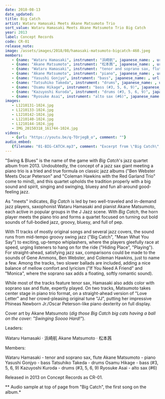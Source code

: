 ```yaml
---
date: 2018-08-13
date_updated: 
title: Big Catch
artist: Wataru Hamasaki Meets Akane Matsumoto Trio
sort_value: Wataru Hamasaki Meets Akane Matsumoto Trio Big Catch
year: 2013
label: Concept Records
code: CR-01
release_note: 
image: /assets/images/2018/08/hamasaki-matsumoto-bigcatch-460.jpeg
members:
   - {name: "Wataru Hamasaki", instrument: "浜崎航", japanese_name: , url: ""}
   - {name: "Akane Matsumoto", instrument: "松本茜", japanese_name: , url: ""}
   - {name: "Wataru Hamasaki", instrument: "tenor and soprano sax, flute", japanese_name: , url: ""}
   - {name: "Akane Matsumoto", instrument: "piano", japanese_name: , url: ""}
   - {name: "Yasushi Gonjyo", instrument: "bass", japanese_name: , url: ""}
   - {name: "Tatsuhiko Takeda", instrument: "drums", japanese_name: , url: ""}
   - {name: "Osamu Hikage", instrument: "bass (#3, 5, 6, 9)", japanese_name: , url: ""}
   - {name: "Kazuyoshi Kuroda", instrument: "drums (#3, 5, 6, 9)", japanese_name: , url: ""}
   - {name: "Ryosuke Asai", instrument: "alto sax (#6)", japanese_name: , url: ""}
images: 
   - L1210131-1024.jpg
   - L1210133-1024.jpg
   - L1210142-1024.jpg
   - L1210140-1024.jpg
   - L1210144-1024.jpg
   - IMG_20150318_161744-1024.jpg
videos: 
   - {url: "https://youtu.be/q-TOrjegB_o", comment: ""}
audio_embed:
   {filename: "01-BIG-CATCH.mp3", comment: "Excerpt from \"Big Catch\", the first song on the album:"}
---
```


"Swing & Blues" is the name of the game with *Big Catch*'s jazz quartet album from 2013. Undoubtedly, the concept of a jazz sax giant meeting a piano trio is a tried and true formula on classic jazz albums ("Ben Webster Meets Oscar Peterson" and "Coleman Hawkins with the Red Garland Trio" come to mind), and this quartet upholds the tradition properly with a big sound and spirit, singing and swinging, bluesy and fun all-around good-feeling jazz.

As "meets" indicates, *Big Catch* is led by two well-traveled and in-demand jazz players, saxophonist Wataru Hamasaki and pianist Akane Matsumoto, each active in popular groups in the J Jazz scene. With *Big Catch*, the horn player meets the piano trio and forms a quartet focused on turning out bold sounds of full-bodied jazz, groovy, bluesy, and full of pep.

With 11 tracks of mostly original songs and several jazz covers, the sound runs from mid-tempo groovy swing jazz ("Big Catch", "Mean What You Say") to exciting, up-tempo whiplashers, where the players gleefully race at speed, urging listeners to hang on for the ride ("Hiding Place", "Playing"). For straight-ahead, satisfying jazz sax, comparisons could be made to the sounds of Gene Ammons, Ben Webster, and Coleman Hawkins, just to name a few. Among the tracks, two slower ballads are included, adding a nice balance of mellow comfort and lyricism ("If You Need A Friend" and "Monica", where the soprano sax adds a floating, softly romantic sound).

While most of the tracks feature tenor sax, Hamasaki also adds color with soprano sax and flute, expertly played. On two tracks, Matsumoto takes center stage in piano trio format, on a straight-ahead version of "Love Letter" and her crowd-pleasing original tune "JJ", putting her impressive Phineas Newborn Jr./Oscar Peterson-like piano dexterity on full display.

Cover art by Akane Matsumoto (*dig those Big Catch big cats having a ball on the cover: "Swinging Soooo Hard!"*).

Leaders:

Wataru Hamasaki · 浜崎航
Akane Matsumoto · 松本茜

Members:

Wataru Hamasaki - tenor and soprano sax, flute
Akane Matsumoto - piano
Yasushi Gonjyo - bass
Tatsuhiko Takeda - drums
Osamu Hikage - bass (#3, 5, 6, 9)
Kazuyoshi Kuroda - drums (#3, 5, 6, 9)
Ryosuke Asai - alto sax (#6)

Released in 2013 on Concept Records as CR-01.


** Audio sample at top of page from "Big Catch", the first song on the album.*
